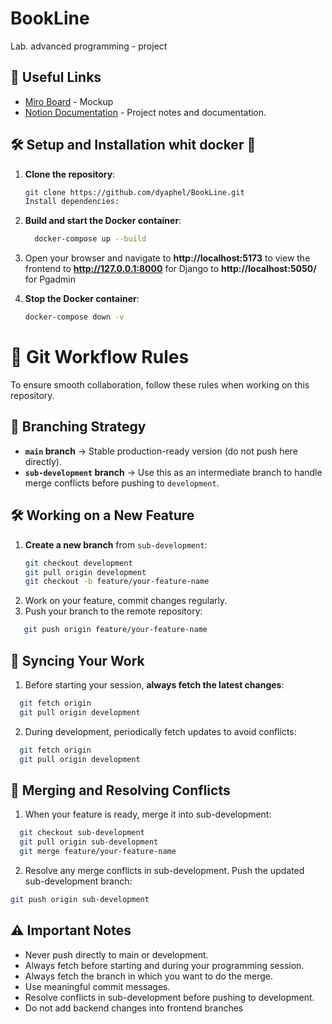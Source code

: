 # BookLine
Lab. advanced programming - project

## 🔗 Useful Links  

- [Miro Board](https://miro.com/app/board/uXjVILAemLI=/) - Mockup  
- [Notion Documentation](https://www.notion.so/BookLine-Lab-AP-1b89f4cb74a8809ebd68c4b351b7ff7f) - Project notes and documentation.  

## 🛠️ Setup and Installation whit docker 🐋

1. **Clone the repository**:
   ```bash
   git clone https://github.com/dyaphel/BookLine.git
   Install dependencies:
2. **Build and start the Docker container**:
   ```bash
     docker-compose up --build
   
3. Open your browser and navigate to **http://localhost:5173** to view the frontend
   to **http://127.0.0.1:8000** for Django
   to **http://localhost:5050/** for Pgadmin
   
4. **Stop the Docker container**:
    ```bash
   docker-compose down -v
    ```
# 🚀 Git Workflow Rules  

To ensure smooth collaboration, follow these rules when working on this repository.  

## 📌 Branching Strategy  
- **`main` branch** → Stable production-ready version (do not push here directly).
- **`sub-development` branch** → Use this as an intermediate branch to handle merge conflicts before pushing to `development`.  

## 🛠 Working on a New Feature  
1. **Create a new branch** from `sub-development`:  
   ```bash
   git checkout development
   git pull origin development
   git checkout -b feature/your-feature-name
   ```
2. Work on your feature, commit changes regularly.
3. Push your branch to the remote repository:
```bash
   git push origin feature/your-feature-name
```
## 🔄 Syncing Your Work
1. Before starting your session, **always fetch the latest changes**:
```bash
  git fetch origin
  git pull origin development
```
2. During development, periodically fetch updates to avoid conflicts:
```bash
  git fetch origin
  git pull origin development
```
## 🔀 Merging and Resolving Conflicts

1. When your feature is ready, merge it into sub-development:
```bash
  git checkout sub-development
  git pull origin sub-development
  git merge feature/your-feature-name
```
2. Resolve any merge conflicts in sub-development.
Push the updated sub-development branch:
  ```bash
  git push origin sub-development
  ```
## ⚠️ Important Notes
- Never push directly to main or development.
- Always fetch before starting and during your programming session.
- Always fetch the branch in which you want to do the merge.
- Use meaningful commit messages.
- Resolve conflicts in sub-development before pushing to development.
- Do not add backend changes into frontend branches
